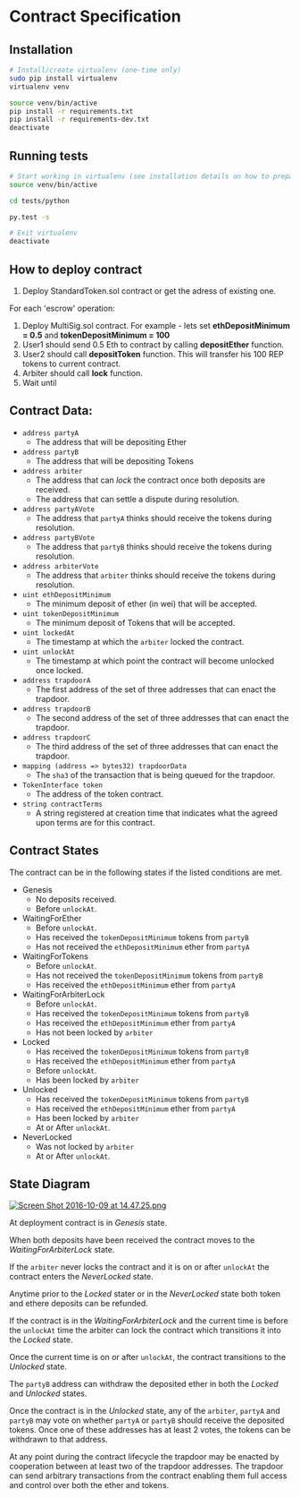 # Contract Specification

## Installation 

```bash
# Install/create virtualenv (one-time only)
sudo pip install virtualenv
virtualenv venv

source venv/bin/active
pip install -r requirements.txt
pip install -r requirements-dev.txt
deactivate
```

## Running tests

```bash
# Start working in virtualenv (see installation details on how to prepare virtualenv) 
source venv/bin/active

cd tests/python

py.test -s 

# Exit virtualenv
deactivate
```

## How to deploy contract

1. Deploy StandardToken.sol contract or get the adress of existing one.

For each 'escrow' operation:
1. Deploy MultiSig.sol contract. 
     For example - lets set **ethDepositMinimum = 0.5** and **tokenDepositMinimum = 100**
2. User1 should send 0.5 Eth to contract by calling **depositEther** function.
3. User2 should call **depositToken** function. This will transfer his 100 REP tokens to current contract.
4. Arbiter should call **lock** function.
5. Wait until 

## Contract Data:

* `address partyA`
    * The address that will be depositing Ether
* `address partyB`
    * The address that will be depositing Tokens
* `address arbiter`
    * The address that can *lock* the contract once both deposits are received.
    * The address that can settle a dispute during resolution.
* `address partyAVote`
    * The address that `partyA` thinks should receive the tokens during resolution.
* `address partyBVote`
    * The address that `partyB` thinks should receive the tokens during resolution.
* `address arbiterVote`
    * The address that `arbiter` thinks should receive the tokens during resolution.
* `uint ethDepositMinimum`
    * The minimum deposit of ether (in wei) that will be accepted.
* `uint tokenDepositMinimum`
    * The minimum deposit of Tokens that will be accepted.
* `uint lockedAt`
    * The timestamp at which the `arbiter` locked the contract.
* `uint unlockAt`
    * The timestamp at which point the contract will become unlocked once locked.
* `address trapdoorA`
    * The first address of the set of three addresses that can enact the trapdoor.
* `address trapdoorB`
    * The second address of the set of three addresses that can enact the trapdoor.
* `address trapdoorC`
    * The third address of the set of three addresses that can enact the trapdoor.
* `mapping (address => bytes32) trapdoorData`
    * The `sha3` of the transaction that is being queued for the trapdoor.
* `TokenInterface token`
    * The address of the token contract.
* `string contractTerms`
    * A string registered at creation time that indicates what the agreed upon
      terms are for this contract.

## Contract States

The contract can be in the following states if the listed conditions are met.

* Genesis
    * No deposits received.
    * Before `unlockAt`.
* WaitingForEther
    * Before `unlockAt`.
    * Has received the `tokenDepositMinimum` tokens from `partyB`
    * Has not received the `ethDepositMinimum` ether from `partyA`
* WaitingForTokens
    * Before `unlockAt`.
    * Has not received the `tokenDepositMinimum` tokens from `partyB`
    * Has received the `ethDepositMinimum` ether from `partyA`
* WaitingForArbiterLock
    * Before `unlockAt`.
    * Has received the `tokenDepositMinimum` tokens from `partyB`
    * Has received the `ethDepositMinimum` ether from `partyA`
    * Has not been locked by `arbiter`
* Locked
    * Has received the `tokenDepositMinimum` tokens from `partyB`
    * Has received the `ethDepositMinimum` ether from `partyA`
    * Before `unlockAt`.
    * Has been locked by `arbiter`
* Unlocked
    * Has received the `tokenDepositMinimum` tokens from `partyB`
    * Has received the `ethDepositMinimum` ether from `partyA`
    * Has been locked by `arbiter`
    * At or After `unlockAt`.
* NeverLocked
    * Was not locked by `arbiter`
    * At or After `unlockAt`.

## State Diagram

[![Screen Shot 2016-10-09 at 14.47.25.png](https://s14.postimg.org/895pgydf5/Screen_Shot_2016_10_09_at_14_47_25.png)](https://postimg.org/image/ul3iaccj1/)


At deployment contract is in *Genesis* state.

When both deposits have been received the contract moves to the
*WaitingForArbiterLock* state.

If the `arbiter` never locks the contract and it is on or after `unlockAt` the
contract enters the *NeverLocked* state.

Anytime prior to the *Locked* stater or in the *NeverLocked* state both token
and ethere deposits can be refunded.

If the contract is in the *WaitingForArbiterLock* and the current time is
before the `unlockAt` time the arbiter can lock the contract which transitions
it into the *Locked* state.

Once the current time is on or after `unlockAt`, the contract transitions to
the *Unlocked* state.

The `partyB` address can withdraw the deposited ether in both the *Locked* and
*Unlocked* states.

Once the contract is in the *Unlocked* state, any of the `arbiter`, `partyA`
and `partyB` may vote on whether `partyA` or `partyB` should receive the
deposited tokens.  Once one of these addresses has at least 2 votes, the tokens
can be withdrawn to that address.

At any point during the contract lifecycle the trapdoor may be enacted by
cooperation between at least two of the trapdoor addresses.  The trapdoor can
send arbitrary transactions from the contract enabling them full access and
control over both the ether and tokens.

